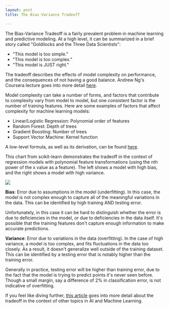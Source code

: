 ```yaml
---
layout: post
title: The Bias-Variance Tradeoff

---
```


The Bias-Variance Tradeoff is a fairly prevalent problem in machine learning and predictive modeling.  At a high level, it can be summarized in a brief story called "Goldilocks and the Three Data Scientists":  
- "This model is too simple."  
- "This model is too complex."  
- "This model is JUST right."  

The tradeoff describes the effects of model complexity on performance, and the consequences of not having a good balance.  Andrew Ng's Coursera lecture goes into more detail [here](https://www.coursera.org/learn/machine-learning/lecture/4VDlf/regularization-and-bias-variance).

Model complexity can take a number of forms, and factors that contribute to complexity vary from model to model, but one consistent factor is the number of training features.  Here are some examples of factors that affect complexity for machine learning models:
- Linear/Logistic Regression: Polynomial order of features
- Random Forest: Depth of trees
- Gradient Boosting: Number of trees
- Support Vector Machine: Kernel function

A low-level formula, as well as its derivation, can be found [here](https://artofsoftware.org/2012/09/13/derivation-of-bias-variance-decomposition/).

This chart from scikit-learn demonstrates the tradeoff in the context of regression models with polynomial feature transformations (using the nth power of the x value as a feature).  The left shows a model with high bias, and the right shows a model with high variance.

<img src="http://scikit-learn.org/stable/_images/sphx_glr_plot_underfitting_overfitting_0011.png">

__Bias__: Error due to assumptions in the model (underfitting).  In this case, the model is not complex enough to capture all of the meaningful variations in the data.  This can be identified by high training AND testing error.  

Unfortunately, in this case it can be hard to distinguish whether the error is due to deficiencies in the model, or due to deficiencies in the data itself.  It's possible that the training features don't capture enough information to make accurate predictions.

__Variance__: Error due to variations in the data (overfitting).  In the case of high variance, a model is too complex, and fits fluctuations in the data too closely.  As a result, it doesn't generalize well outside of the training dataset.  This can be identified by a testing error that is notably higher than the training error.

Generally in practice, testing error will be higher than training error, due to the fact that the model is trying to predict points it's never seen before.  Though a small margin, say a difference of 2% in classification error, is not indicative of overfitting.



If you feel like diving further, [this article](https://medium.com/mlreview/making-sense-of-the-bias-variance-trade-off-in-deep-reinforcement-learning-79cf1e83d565) goes into more detail about the tradeoff in the context of other topics in AI and Machine Learning.
